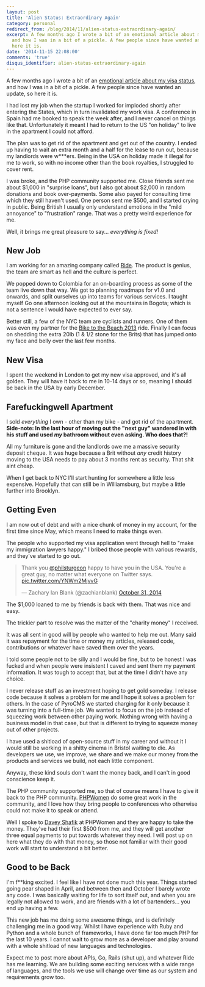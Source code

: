 ```yaml
---
layout: post
title: 'Alien Status: Extraordinary Again'
category: personal
redirect_from: /blog/2014/11/alien-status-extraordinary-again/
excerpt: A few months ago I wrote a bit of an emotional article about my visa status,
  and how I was in a bit of a pickle. A few people since have wanted an update, so
  here it is.
date: '2014-11-15 22:08:00'
comments: 'true'
disqus_identifier: alien-status-extraordinary-again
---
```


A few months ago I wrote a bit of an [emotional article about my visa status,](/blog/2014/08/i-was-an-extraordinary-alien-for-a-week) and how I was in a bit of a pickle. A few people since have wanted an update, so here it is.

I had lost my job when the startup I worked for imploded shortly after entering the States, which in turn invalidated my work visa. A conference in Spain had me booked to speak the week after, and I never cancel on things like that. Unfortunately it meant I had to return to the US "on holiday" to live in the apartment I could not afford. 

The plan was to get rid of the apartment and get out of the country. I ended up having to wait an extra month and a half for the lease to run out, because my landlords were w***ers. Being in the USA on holiday made it illegal for me to work, so with no income other than the book royalties, I struggled to cover rent.

I was broke, and the PHP community supported me. Close friends sent me about $1,000 in "surprise loans", but I also got about $2,000 in random donations and book over-payments. Some also payed for consulting time which they still haven't used. One person sent me $500, and I started crying in public. Being British I usually only understand emotions in the "mild annoyance" to "frustration" range. That was a pretty weird experience for me.

Well, it brings me great pleasure to say... *everything is fixed!*

## New Job

I am working for an amazing company called [Ride](http://ride.com). The product is genius, the team are smart as hell and the culture is perfect. 

We popped down to Colombia for an on-boarding process as some of the team live down that way. We got to planning roadmaps for v1.0 and onwards, and split ourselves up into teams for various services. I taught myself Go one afternoon looking out at the mountains in Bogota; which is not a sentence I would have expected to ever say.

Better still, a few of the NYC team are cyclists and runners. One of them was even my partner for the [Bike to the Beach 2013](/blog/2013/06/biked-to-the-beach-2013) ride. Finally I can focus on shedding the extra 20lb (1 & 1/2 stone for the Brits) that has jumped onto my face and belly over the last few months.

## New Visa

I spent the weekend in London to get my new visa approved, and it's all golden. They will have it back to me in 10-14 days or so, meaning I should be back in the USA by early December.

## Farefuckingwell Apartment

I sold _everything_ I own - other than my bike - and got rid of the apartment. **Side-note: In the last hour of moving out the "next guy" wandered in with his stuff and used _my_ bathroom without even asking. Who does that?!**

All my furniture is gone and the landlords owe me a massive security deposit cheque. It was huge because a Brit without _any_ credit history moving to the USA needs to pay about 3 months rent as security. That shit aint cheap.

When I get back to NYC I'll start hunting for somewhere a little less expensive. Hopefully that can still be in Williamsburg, but maybe a little further into Brooklyn.

## Getting Even

I am now out of debt and with a nice chunk of money in my account, for the first time since May, which means I need to make things even.

The people who supported my visa application went through hell to "make my immigration lawyers happy." I bribed those people with various rewards, and they've started to go out.

<blockquote class="twitter-tweet" lang="en"><p>Thank you <a href="https://twitter.com/philsturgeon">@philsturgeon</a> happy to have you in the USA. You&#39;re a great guy, no matter what everyone on Twitter says. <a href="http://t.co/YNWm2MjvvG">pic.twitter.com/YNWm2MjvvG</a></p>&mdash; Zachary Ian Blank (@zachianblank) <a href="https://twitter.com/zachianblank/status/528190468547678208">October 31, 2014</a></blockquote>
<script async src="//platform.twitter.com/widgets.js" charset="utf-8"></script>

The $1,000 loaned to me by friends is back with them. That was nice and easy.

The trickier part to resolve was the matter of the "charity money" I received. 

It was all sent in good will by people who wanted to help me out. Many said it was repayment for the time or money my articles, released code, contributions or whatever have saved them over the years.

I told some people not to be silly and I would be fine, but to be honest I was fucked and when people were insistent I caved and sent them my payment information. It was tough to accept that, but at the time I didn't have any choice.

I never release stuff as an investment hoping to get gold someday. I release code because it solves a problem for me and I hope it solves a problem for others. In the case of PyroCMS we started charging for it only because it was turning into a full-time job. We wanted to focus on the job instead of squeezing work between other paying work. Nothing wrong with having a business model in that case, but that is different to trying to squeeze money out of other projects. 

I have used a shitload of open-source stuff in my career and without it I would still be working in a shitty cinema in Bristol waiting to die. As developers we use, we improve, we share and we make our money from the products and services we build, not each little component.

Anyway, these kind souls don't want the money back, and I can't in good conscience keep it. 

The PHP community supported me, so that of course means I have to give it back to the PHP community. [PHPWomen](http://phpwomen.org) do some great work in the community, and I love how they bring people to conferences who otherwise could not make it to speak or attend.

Well I spoke to [Davey Shafik](https://twitter.com/dshafik) at PHPWomen and they are happy to take the money. They've had their first $500 from me, and they will get another three equal payments to put towards whatever they need. I will post up on here what they do with that money, so those not familiar with their good work will start to understand a bit better.

## Good to be Back

I'm f**king excited. I feel like I have not done much this year. Things started going pear shaped in April, and between then and October I barely wrote any code. I was basically waiting for life to sort itself out, and when you are legally not allowed to work, and are friends with a lot of bartenders... you end up having a few.

This new job has me doing some awesome things, and is definitely challenging me in a good way. Whilst I have experience with Ruby and Python and a whole bunch of frameworks, I have done far too much PHP for the last 10 years. I cannot wait to grow more as a developer and play around with a whole shitload of new languages and technologies.

Expect me to post more about APIs, Go, Rails (shut up), and whatever Ride has me learning. We are building some exciting services with a wide range of languages, and the tools we use will change over time as our system and requirements grow too.